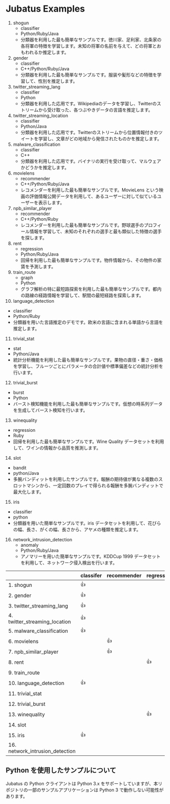 Jubatus Examples
================

1. shogun
   - classifier
   - Python/Ruby/Java
   - 分類器を利用した最も簡単なサンプルです。徳川家、足利家、北条家の各将軍の特徴を学習します。未知の将軍の名前を与えて、どの将軍とおもわれるか推定します。
2. gender
   - classifier
   - C++/Python/Ruby/Java
   - 分類器を利用した最も簡単なサンプルです。服装や髪形などの特徴を学習して、性別を推定します。
3. twitter\_streaming\_lang
   - classifier
   - Python
   - 分類器を利用した応用です。Wikipediaのデータを学習し、Twitterのストリームから受け取った、各つぶやきデータの言語を推定します。
4. twitter\_streaming\_location
   - classifier
   - Python/Java
   - 分類器を利用した応用です。Twitterのストリームから位置情報付きのツイートを学習し、文章がどの地域から発信されたものかを推定します。
5. malware\_classification
   - classifier
   - C++
   - 分類器を利用した応用です。バイナリの実行を受け取って、マルウェアかどうかを推定します。
6. movielens
   - recommender
   - C++/Python/Ruby/Java
   - レコメンダーを利用した最も簡単なサンプルです。MovieLens という映画の評価情報公開データを利用して、あるユーザーに対して似ているユーザーを表示します。
7. npb\_similar\_player
   - recommender
   - C++/Python/Ruby
   - レコメンダーを利用した最も簡単なサンプルです。野球選手のプロフィール情報を学習して、未知のそれぞれの選手と最も類似した特徴の選手を探します。
8. rent
   - regression
   - Python/Ruby/Java
   - 回帰を利用した最も簡単なサンプルです。物件情報から、その物件の家賃を予測します。
9. train\_route
   - graph
   - Python
   - グラフ解析の特に最短路探索を利用した最も簡単なサンプルです。都内の路線の経路情報を学習して、駅間の最短経路を探索します。
10. language\_detection
   - classifier
   - Python/Ruby
   - 分類器を用いた言語推定のデモです。欧米の言語に含まれる単語から言語を推定します。
11. trivial\_stat
   - stat
   - Python/Java
   - 統計分析機能を利用した最も簡単なサンプルです。果物の直径・重さ・価格を学習し、フルーツごとにパラメータの合計値や標準偏差などの統計分析を行います。
12. trivial\_burst
   - burst
   - Python
   - バースト検知機能を利用した最も簡単なサンプルです。仮想の時系列データを生成してバースト検知を行います。
13. winequality
   - regression
   - Ruby
   - 回帰を利用した最も簡単なサンプルです。Wine Quality データセットを利用して、ワインの情報から品質を推測します。
14. slot
   - bandit
   - python/Java
   - 多腕バンディットを利用したサンプルです。報酬の期待値が異なる複数のスロットマシンから、一定回数のプレイで得られる報酬を多腕バンディットで最大化します。
15. iris
   - classifier
   - python
   - 分類器を用いた簡単なサンプルです。iris データセットを利用して、花びらの幅、長さ、がくの幅、長さから、アヤメの種類を推定します。
16. network\_intrusion\_detection
    - anomaly
    - Python/Ruby/Java
    - アノマリーを用いた簡単なサンプルです。KDDCup 1999 データセットを利用して、ネットワーク侵入検出を行います。

|                                     | classifer | recommender | regression | stat | graph | anomaly | burst | bandit |Language     |
|-------------------------------------|-----------|-------------|------------|------|-------|---------|-------|--------|-------------|
| 1. shogun                           | :+1:      |             |            |      |       |         |       |        |Py/Ru/Ja     |
| 2. gender                           | :+1:      |             |            |      |       |         |       |        |C++/Py/Ru/Ja |
| 3. twitter\_streaming\_lang         | :+1:      |             |            |      |       |         |       |        |Py           |
| 4. twitter\_streaming\_location     | :+1:      |             |            |      |       |         |       |        |Py/Ja        |
| 5. malware\_classification          | :+1:      |             |            |      |       |         |       |        |C++          |
| 6. movielens                        |           | :+1:        |            |      |       |         |       |        |C++/Py/Ru/Ja |
| 7. npb\_similar\_player             |           | :+1:        |            |      |       |         |       |        |C++/Py/Ru    |
| 8. rent                             |           |             | :+1:       |      |       |         |       |        |Py/Ru/Ja     |
| 9. train\_route                     |           |             |            |      | :+1:  |         |       |        |Py           |
|10. language\_detection              | :+1:      |             |            |      |       |         |       |        |Py/Ru        |
|11. trivial\_stat                    |           |             |            | :+1: |       |         |       |        |Py/Ja        |
|12. trivial\_burst                   |           |             |            |      |       |         | :+1:  |        |Py           |
|13. winequality                      |           |             | :+1:       |      |       |         |       |        |Ru           |
|14. slot                             |           |             |            |      |       |         |       |  :+1:  |Py/Ja        |   
|15. iris                             | :+1:      |             |            |      |       |         |       |        |Py           |   
|16. network\_intrusion\_detection    |           |             |            |      |       | :+1:    |       |        |Py/Ru/Ja     |

Python を使用したサンプルについて
------------------------------------

Jubatus の Python クライアントは Python 3.x をサポートしていますが、本リポジトリの一部のサンプルアプリケーションは Python 3 で動作しない可能性があります。
